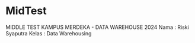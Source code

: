# MidTest
MIDDLE TEST KAMPUS MERDEKA - DATA WAREHOUSE 2024
Nama : Riski Syaputra
Kelas : Data Warehousing
